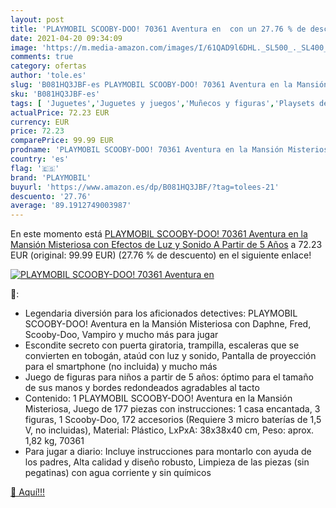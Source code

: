 ```yaml
---
layout: post
title: 'PLAYMOBIL SCOOBY-DOO! 70361 Aventura en  con un 27.76 % de descuento'
date: 2021-04-20 09:34:09
image: 'https://m.media-amazon.com/images/I/61QAD9l6DHL._SL500_._SL400_.jpg'
comments: true
category: ofertas
author: 'tole.es'
slug: 'B081HQ3JBF-es PLAYMOBIL SCOOBY-DOO! 70361 Aventura en la Mansión...'
sku: 'B081HQ3JBF-es'
tags: [ 'Juguetes','Juguetes y juegos','Muñecos y figuras','Playsets de figuras de acción para niños','playmobil', ]
actualPrice: 72.23 EUR
currency: EUR
price: 72.23
comparePrice: 99.99 EUR
prodname: 'PLAYMOBIL SCOOBY-DOO! 70361 Aventura en la Mansión Misteriosa  con Efectos de Luz y Sonido  A Partir de 5 Años'
country: 'es'
flag: '🇪🇸'
brand: 'PLAYMOBIL'
buyurl: 'https://www.amazon.es/dp/B081HQ3JBF/?tag=tolees-21'
descuento: '27.76'
average: '89.1912749003987'
---
```


En este momento está [PLAYMOBIL SCOOBY-DOO! 70361 Aventura en la Mansión Misteriosa  con Efectos de Luz y Sonido  A Partir de 5 Años](https://www.amazon.es/dp/B081HQ3JBF/?tag=tolees-21) a 72.23 EUR (original: 99.99 EUR) (27.76 %  de descuento) en el siguiente enlace!

[![PLAYMOBIL SCOOBY-DOO! 70361 Aventura en ](https://m.media-amazon.com/images/I/61QAD9l6DHL._SL500_._SL400_.jpg)](https://www.amazon.es/dp/B081HQ3JBF/?tag=tolees-21)

🔎:

- Legendaria diversión para los aficionados detectives: PLAYMOBIL SCOOBY-DOO! Aventura en la Mansión Misteriosa con Daphne, Fred, Scooby-Doo, Vampiro y mucho más para jugar
- Escondite secreto con puerta giratoria, trampilla, escaleras que se convierten en tobogán, ataúd con luz y sonido, Pantalla de proyección para el smartphone (no incluida) y mucho más
- Juego de figuras para niños a partir de 5 años: óptimo para el tamaño de sus manos y bordes redondeados agradables al tacto
- Contenido: 1 PLAYMOBIL SCOOBY-DOO! Aventura en la Mansión Misteriosa, Juego de 177 piezas con instrucciones: 1 casa encantada, 3 figuras, 1 Scooby-Doo, 172 accesorios (Requiere 3 micro baterías de 1,5 V, no incluidas), Material: Plástico, LxPxA: 38x38x40 cm, Peso: aprox. 1,82 kg, 70361
- Para jugar a diario: Incluye instrucciones para montarlo con ayuda de los padres, Alta calidad y diseño robusto, Limpieza de las piezas (sin pegatinas) con agua corriente y sin químicos

[🛒 Aquí!!!](https://www.amazon.es/dp/B081HQ3JBF/?tag=tolees-21)
